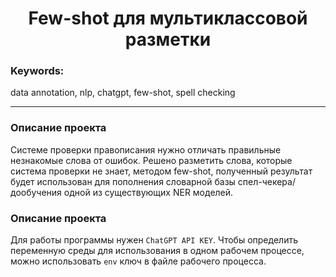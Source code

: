 <h1 align="center">Few-shot для мультиклассовой разметки</h1>

<h3>Keywords:</h3> <p>data annotation, nlp, chatgpt, few-shot, spell checking</p>
<hr>
<h3>Описание проекта</h3>
	<p>Системе проверки правописания нужно отличать правильные незнакомые слова от ошибок. Решено разметить слова, которые система проверки не знает, методом few-shot, полученный результат будет использован для пополнения словарной базы спел-чекера/дообучения одной из существующих NER моделей.
<h3>Описание проекта</h3>
    
Для работы программы нужен `ChatGPT API KEY`. Чтобы определить переменную среды для использования в одном рабочем процессе, можно использовать `env` ключ в файле рабочего процесса.
